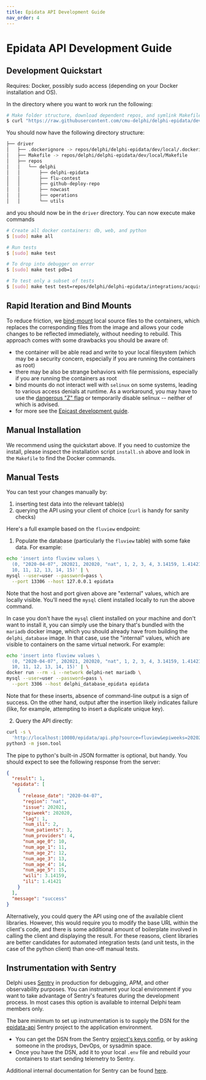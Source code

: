 ```yaml
---
title: Epidata API Development Guide
nav_order: 4
---
```


# Epidata API Development Guide

## Development Quickstart

Requires: Docker, possibly sudo access (depending on your Docker installation and OS).

In the directory where you want to work run the following:

```sh
# Make folder structure, download dependent repos, and symlink Makefile
$ curl "https://raw.githubusercontent.com/cmu-delphi/delphi-epidata/dev/dev/local/install.sh" | bash
```

You should now have the following directory structure:

```sh
├── driver
│   ├── .dockerignore -> repos/delphi/delphi-epidata/dev/local/.dockerignore
│   ├── Makefile -> repos/delphi/delphi-epidata/dev/local/Makefile
│   ├── repos
│   │   └── delphi
│   │       ├── delphi-epidata
│   │       ├── flu-contest
│   │       ├── github-deploy-repo
│   │       ├── nowcast
│   │       ├── operations
│   │       └── utils
```

and you should now be in the `driver` directory.
You can now execute make commands

```sh
# Create all docker containers: db, web, and python
$ [sudo] make all

# Run tests
$ [sudo] make test

# To drop into debugger on error
$ [sudo] make test pdb=1

# To test only a subset of tests
$ [sudo] make test test=repos/delphi/delphi-epidata/integrations/acquisition
```

## Rapid Iteration and Bind Mounts

To reduce friction, we
[bind-mount](https://docs.docker.com/storage/bind-mounts/) local source files to
the containers, which replaces the corresponding files from the image and allows
your code changes to be reflected immediately, without needing to rebuild. This
approach comes with some drawbacks you should be aware of:

- the container will be able read and write to your local filesystem (which may
  be a security concern, especially if you are running the containers as root)
- there may be also be strange behaviors with file permissions, especially if
  you are running the containers as root
- bind mounts do not interact well with `selinux` on some systems, leading to
  various access denials at runtime. As a workaround, you may have to use the
  [dangerous "Z"
  flag](https://docs.docker.com/storage/bind-mounts/#configure-the-selinux-label)
  or temporarily disable selinux -- neither of which is advised.
- for more see the [Epicast development
  guide](https://github.com/cmu-delphi/www-epicast/blob/main/docs/epicast_development.md#develop).

## Manual Installation

We recommend using the quickstart above. If you need to customize the install,
please inspect the installation script `install.sh` above and look in the
`Makefile` to find the Docker commands.

## Manual Tests

You can test your changes manually by:

1. inserting test data into the relevant table(s)
2. querying the API using your client of choice (`curl` is handy for sanity
   checks)

Here's a full example based on the `fluview` endpoint:

1. Populate the database (particularly the `fluview` table) with some fake
   data. For example:

```bash
echo 'insert into fluview values \
  (0, "2020-04-07", 202021, 202020, "nat", 1, 2, 3, 4, 3.14159, 1.41421, \
  10, 11, 12, 13, 14, 15)' | \
mysql --user=user --password=pass \
  --port 13306 --host 127.0.0.1 epidata
```

Note that the host and port given above are "external" values, which are
locally visible. You'll need the `mysql` client installed locally to run the
above command.

In case you don't have the `mysql` client installed on your machine and
don't want to install it, you can simply use the binary that's bundled with
the `mariadb` docker image, which you should already have from building the
`delphi_database` image. In that case, use the "internal" values, which are
visible to containers on the same virtual network. For example:

```bash
echo 'insert into fluview values \
  (0, "2020-04-07", 202021, 202020, "nat", 1, 2, 3, 4, 3.14159, 1.41421, \
  10, 11, 12, 13, 14, 15)' | \
docker run --rm -i --network delphi-net mariadb \
mysql --user=user --password=pass \
  --port 3306 --host delphi_database_epidata epidata
```

Note that for these inserts, absence of command-line output is a sign of
success. On the other hand, output after the insertion likely indicates
failure (like, for example, attempting to insert a duplicate unique key).

2. Query the API directly:

```bash
curl -s \
  'http://localhost:10080/epidata/api.php?source=fluview&epiweeks=202020&regions=nat' | \
python3 -m json.tool
```

The pipe to python's built-in JSON formatter is optional, but handy. You
should expect to see the following response from the server:

```json
{
  "result": 1,
  "epidata": [
    {
      "release_date": "2020-04-07",
      "region": "nat",
      "issue": 202021,
      "epiweek": 202020,
      "lag": 1,
      "num_ili": 2,
      "num_patients": 3,
      "num_providers": 4,
      "num_age_0": 10,
      "num_age_1": 11,
      "num_age_2": 12,
      "num_age_3": 13,
      "num_age_4": 14,
      "num_age_5": 15,
      "wili": 3.14159,
      "ili": 1.41421
    }
  ],
  "message": "success"
}
```

Alternatively, you could query the API using one of the available client
libraries. However, this would require you to modify the base URL within the
client's code, and there is some additional amount of boilerplate involved in
calling the client and displaying the result. For these reasons, client
libraries are better candidates for automated integration tests (and unit
tests, in the case of the python client) than one-off manual tests.

## Instrumentation with Sentry

Delphi uses [Sentry](https://sentry.io/welcome/) in production for debugging, APM, and other observability purposes. You can instrument your local environment if you want to take advantage of Sentry's features during the development process. In most cases this option is available to internal Delphi team members only.

The bare minimum to set up instrumentation is to supply the DSN for the [epidata-api](https://cmu-delphi.sentry.io/projects/epidata-api/?project=4506123377442816) Sentry project to the application environment.

- You can get the DSN from the Sentry [project's keys config](https://cmu-delphi.sentry.io/settings/projects/epidata-api/keys/), or by asking someone in the prodsys, DevOps, or sysadmin space.
- Once you have the DSN, add it to your local `.env` file and rebuild your containers to start sending telemetry to Sentry.

Additional internal documentation for Sentry can be found [here](https://bookstack.delphi.cmu.edu/books/systems-handbook/page/sentry).
